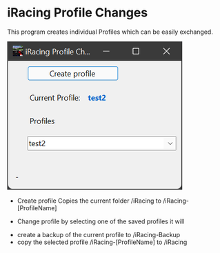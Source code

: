 ﻿# iRacing Profile Changes

This program creates individual Profiles which can be easily exchanged.


![screenshot](https://github.com/photon1503/iRacingProfilChanger/blob/master/doc/screenshot1.png "Screenshot")

* Create profile
Copies the current folder /iRacing to /iRacing-[ProfileName]

* Change profile
by selecting one of the saved profiles it will
- create a backup of the current profile to /iRacing-Backup
- copy the selected profile /iRacing-[ProfileName] to /iRacing
